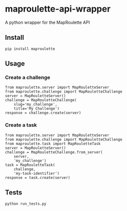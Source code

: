 # maproulette-api-wrapper

A python wrapper for the MapRoulette API

## Install

`pip install maproulette`

## Usage

### Create a challenge

```[python]
from maproulette.server import MapRouletteServer
from maproulette.challenge import MapRouletteChallenge
server = MapRouletteServer()
challenge = MapRouletteChallenge(
	slug='my_challenge',
	title='My Challenge')
response = challenge.create(server)
```

### Create a task

```[python]
from maproulette.server import MapRouletteServer
from maproulette.challenge import MapRouletteChallenge
from maproulette.task import MapRouletteTask
server = MapRouletteServer()
challenge = MapRouletteChallenge.from_server(
	server,
	'my_challenge')
task = MapRouletteTask(
	challenge,
	'my-task-identifier')
response = task.create(server)
```

## Tests

`python run_tests.py`
